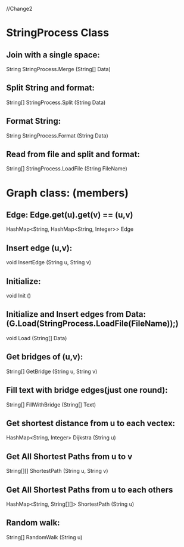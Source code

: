 //Change2
# StringProcess Class
## Join with a single space:
String StringProcess.Merge (String[] Data) 
## Split String and format:
String[] StringProcess.Split (String Data)
## Format String:
String StringProcess.Format (String Data)
## Read from file and split and format:
String[] StringProcess.LoadFile (String FileName)


# Graph class: (members)
## Edge: Edge.get(u).get(v) == (u,v)
HashMap<String, HashMap<String, Integer>> Edge
## Insert edge (u,v):	
void InsertEdge (String u, String v)
## Initialize:
void Init ()
## Initialize and Insert edges from Data: (G.Load(StringProcess.LoadFile(FileName));)
void Load (String[] Data)
## Get bridges of (u,v):
String[] GetBridge (String u, String v) 
## Fill text with bridge edges(just one round):
String[] FillWithBridge (String[] Text)
## Get shortest distance from u to each vectex:
HashMap<String, Integer> Dijkstra (String u)
## Get All Shortest Paths from u to v
String[][] ShortestPath (String u, String v)
## Get All Shortest Paths from u to each others
HashMap<String, String[][]> ShortestPath (String u)
## Random walk:
String[] RandomWalk (String u)
